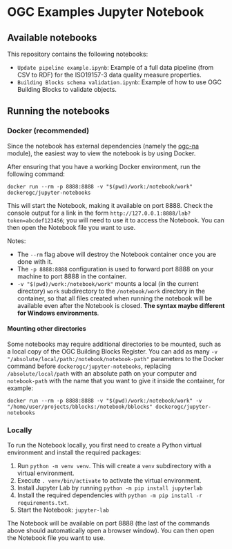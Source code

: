 # OGC Examples Jupyter Notebook

## Available notebooks

This repository contains the following notebooks:

* `Update pipeline example.ipynb`: Example of a full data pipeline (from CSV to RDF) for the ISO19157-3 data quality
measure properties.
* `Building Blocks schema validation.ipynb`: Example of how to use OGC Building Blocks to validate objects.

## Running the notebooks

### Docker (recommended)

Since the notebook has external dependencies (namely the [ogc-na](https://pypi.org/project/ogc-na/) module),
the easiest way to view the notebook is by using Docker.

After ensuring that you have a working Docker environment, run the following command:

```shell
docker run --rm -p 8888:8888 -v "$(pwd)/work:/notebook/work" dockerogc/jupyter-notebooks
```

This will start the Notebook, making it available on port 8888. Check the console output for a link in
the form `http://127.0.0.1:8888/lab?token=abcdef123456`; you will need to use it to access the Notebook.
You can then open the Notebook file you want to use.

Notes: 
* The `--rm` flag above will destroy the Notebook container once you are done with it.
* The `-p 8888:8888` configuration is used to forward port 8888 on your machine to port 8888 in the container.
* `-v "$(pwd)/work:/notebook/work"` mounts a local (in the current directory) `work` subdirectory to the 
`/notebook/work` directory in the container, so that all files created when running the notebook will be available
even after the Notebook is closed. **The syntax maybe different for Windows environments**.

#### Mounting other directories

Some notebooks may require additional directories to be mounted, such as a local copy of the OGC Building Blocks Register.
You can add as many `-v "/absolute/local/path:/notebook/notebook-path"` parameters to the Docker command before `dockerogc/jupyter-notebooks`,
replacing `/absolute/local/path` with an absolute path on your computer and `notebook-path` with the name that you want to give it inside the
container, for example:

```shell
docker run --rm -p 8888:8888 -v "$(pwd)/work:/notebook/work" -v "/home/user/projects/bblocks:/notebook/bblocks" dockerogc/jupyter-notebooks
```

### Locally

To run the Notebook locally, you first need to create a Python virtual environment and install the required packages:

1. Run `python -m venv venv`. This will create a `venv` subdirectory with a virtual environment.
2. Execute `. venv/bin/activate` to activate the virtual environment.
3. Install Jupyter Lab by running `python -m pip install jupyterlab`
4. Install the required dependencies with `python -m pip install -r requirements.txt`.
5. Start the Notebook: `jupyter-lab`

The Notebook will be available on port 8888 (the last of the commands above should automatically open
a browser window). You can then open the Notebook file you want to use.
